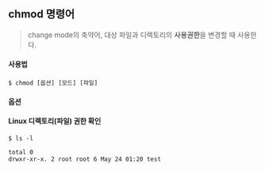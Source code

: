 ## chmod 명령어

> change mode의 축약어, 대상 파일과 디렉토리의 **사용권한**을 변경할 때 사용한다.



#### 사용법

```
$ chmod [옵션] [모드] [파일]
```

#### 옵션





#### Linux 디렉토리(파일) 권한 확인

```
$ ls -l

total 0
drwxr-xr-x. 2 root root 6 May 24 01:20 test
```

